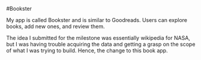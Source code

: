 #Bookster

My app is called Bookster and is similar to Goodreads. Users can explore books, add new ones, and review them.

The idea I submitted for the milestone was essentially wikipedia for NASA, but I was having trouble acquiring the data and getting a grasp on the scope of what I was trying to build. Hence, the change to this book app.


